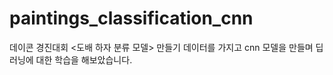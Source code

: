 # paintings_classification_cnn
데이콘 경진대회 &lt;도배 하자 분류 모델> 만들기 데이터를 가지고 cnn 모델을 만들며 딥러닝에 대한 학습을 해보았습니다.
